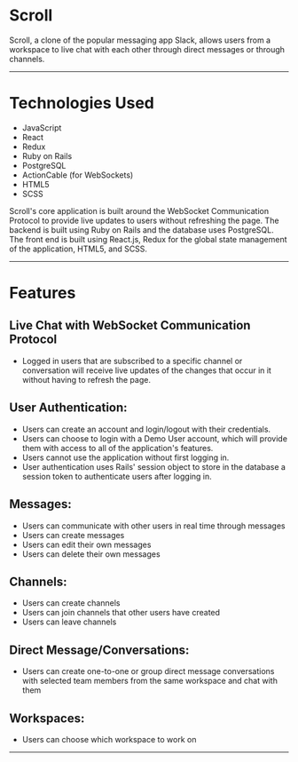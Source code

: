# Scroll

Scroll, a clone of the popular messaging app Slack, allows users from a workspace to live chat with each other through direct messages or through channels. 

<hr/>

# Technologies Used

* JavaScript
* React
* Redux
* Ruby on Rails
* PostgreSQL
* ActionCable (for WebSockets)
* HTML5
* SCSS

Scroll's core application is built around the WebSocket Communication Protocol to provide live updates to users without refreshing the page. The backend is built using Ruby on Rails and the database uses PostgreSQL. The front end is built using React.js, Redux for the global state management of the application, HTML5, and SCSS. 

<hr/>

# Features

## Live Chat with WebSocket Communication Protocol

* Logged in users that are subscribed to a specific channel or conversation will receive live updates of the changes that occur in it without having to refresh the page.

## User Authentication:

* Users can create an account and login/logout with their credentials.
* Users can choose to login with a Demo User account, which will provide them with access to all of the application's features.
* Users cannot use the application without first logging in.
* User authentication uses Rails' session object to store in the database a session token to authenticate users after logging in.

## Messages:

* Users can communicate with other users in real time through messages
* Users can create messages
* Users can edit their own messages
* Users can delete their own messages

## Channels:

* Users can create channels
* Users can join channels that other users have created
* Users can leave channels

## Direct Message/Conversations: 

* Users can create one-to-one or group direct message conversations with selected team members from the same workspace and chat with them

## Workspaces:

* Users can choose which workspace to work on

<hr/>


